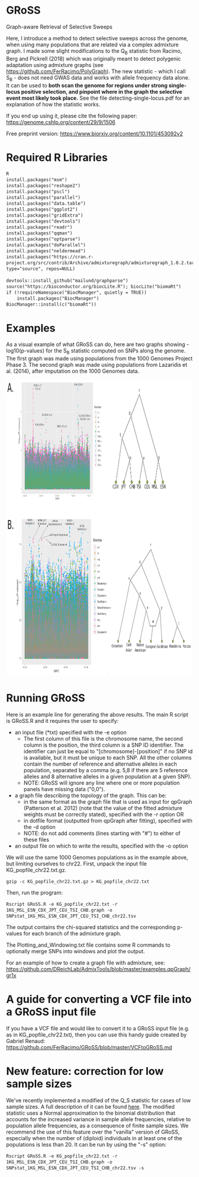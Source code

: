# GRoSS
Graph-aware Retrieval of Selective Sweeps

Here, I introduce a method to detect selective sweeps across the genome, when using many populations that are related via a complex admixture graph. I made some slight modifications to the Q<sub>B</sub> statistic from Racimo, Berg and Pickrell (2018) which was originally meant to detect polygenic adaptation using admixture graphs (see https://github.com/FerRacimo/PolyGraph). The new statistic - which I call S<sub>B</sub> - does not need GWAS data and works with allele frequency data alone. It can be used to **both scan the genome for regions under strong single-locus positive selection, and pinpoint where in the graph the selective event most likely took place.** See the file detecting-single-locus.pdf for an explanation of how the statistic works.

If you end up using it, please cite the following paper: https://genome.cshlp.org/content/29/9/1506

Free preprint version: https://www.biorxiv.org/content/10.1101/453092v2



# Required R Libraries

```
R
install.packages("msm")
install.packages("reshape2")
install.packages("pscl")
install.packages("parallel")
install.packages("data.table")
install.packages("ggplot2")
install.packages("gridExtra")
install.packages("devtools")
install.packages("readr")
install.packages("qqman")
install.packages("optparse")
install.packages("doParallel")
install.packages("neldermead")
install.packages("https://cran.r-project.org/src/contrib/Archive/admixturegraph/admixturegraph_1.0.2.tar.gz", type="source", repos=NULL)

devtools::install_github("mailund/graphparse")
source("https://bioconductor.org/biocLite.R"); biocLite("biomaRt")
if (!requireNamespace("BiocManager", quietly = TRUE))
    install.packages("BiocManager")
BiocManager::install(c("biomaRt"))
```

# Examples

As a visual example of what GRoSS can do, here are two graphs showing -log10(p-values) for the S<sub>B</sub> statistic computed on SNPs along the genome. The first graph was made using populations from the 1000 Genomes Project Phase 3. The second graph was made using populations from Lazaridis et al. (2014), after imputation on the 1000 Genomes data.

<img src="https://github.com/FerRacimo/GRoSS/blob/master/Q_b_manhattan_human.png" height="800">


# Running GRoSS

Here is an example line for generating the above results. The main R script is GRoSS.R and it requires the user to specify:
- an input file (\*txt) specified with the -e option
  * The first column of this file is the chromosome name, the second column is the position, the third column is a SNP ID identifier. The identifier can just be equal to "[chromosome]-[position]" if no SNP id is available, but it must be unique to each SNP. All the other columns contain the number of reference and alternative alleles in each population, separated by a comma (e.g. 5,8 if there are 5 reference alleles and 8 alternative alleles in a given population at a given SNP).
  * NOTE: GRoSS will ignore any line where one or more population panels have missing data ("0,0").
- a graph file describing the topology of the graph. This can be:
  * in the same format as the graph file that is used as input for qpGraph (Patterson et al. 2012) (note that the value of the fitted admixture weights must be correctly stated), specified with the -r option OR
  * in dotfile format (outputted from qpGraph after fitting), specified with the -d option
  * NOTE: do not add comments (lines starting with "#") to either of these files
- an output file on which to write the results, specified with the -o option

We will use the same 1000 Genomes populations as in the example above, but limiting ourselves to chr22. First, unpack the input file KG_popfile_chr22.txt.gz.

```
gzip -c KG_popfile_chr22.txt.gz > KG_popfile_chr22.txt
```

Then, run the program:

```
Rscript GRoSS.R -e KG_popfile_chr22.txt -r 1KG_MSL_ESN_CDX_JPT_CEU_TSI_CHB.graph -o SNPstat_1KG_MSL_ESN_CDX_JPT_CEU_TSI_CHB_chr22.tsv
```

The output contains the chi-squared statistics and the corresponding p-values for each branch of the admixture graph.

The Plotting_and_Windowing.txt file contains some R commands to optionally merge SNPs into windows and plot the output.

For an example of how to create a graph file with admixture, see: https://github.com/DReichLab/AdmixTools/blob/master/examples.qpGraph/gr1x


# A guide for converting a VCF file into a GRoSS input file

If you have a VCF file and would like to convert it to a GRoSS input file (e.g. as in KG_popfile_chr22.txt), then you can use this handy guide created by Gabriel Renaud: https://github.com/FerRacimo/GRoSS/blob/master/VCFtoGRoSS.md

# New feature: correction for low sample sizes

We've recently implemented a modified of the Q_S statistic for cases of low sample sizes. A full description of it can be found [here](https://github.com/FerRacimo/GRoSS/blob/1c28b48adca72396c58c70e9084090772ecfa36f/GRoSS_low_sample_size.pdf).
The modified statistic uses a Normal approximation to the binomial distribution that accounts for the increased variance in sample allele frequencies, relative to population allele frequencies, as a consequence of finite sample sizes. We recommend the use of this feature over the "vanilla" version of GRoSS, especially when the number of (diploid) individuals in at least one of the populations is less than 20. It can be run by using the "-s" option:

```
Rscript GRoSS.R -e KG_popfile_chr22.txt -r 1KG_MSL_ESN_CDX_JPT_CEU_TSI_CHB.graph -o SNPstat_1KG_MSL_ESN_CDX_JPT_CEU_TSI_CHB_chr22.tsv -s
```
